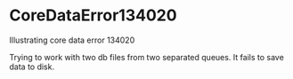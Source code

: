 # CoreDataError134020
Illustrating core data error 134020

Trying to work with two db files from two separated queues. It fails to save data to disk.
